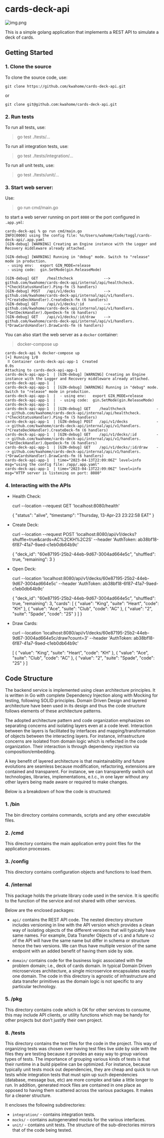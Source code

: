 # cards-deck-api

![img.png](img.png)

This is a simple golang application that implements a REST API to simulate a deck of cards.

## Getting Started

### 1. Clone the source

To clone the source code, use:

    git clone https://github.com/kwahome/cards-deck-api.git

or

    git clone git@github.com:kwahome/cards-deck-api.git

### 2. Run tests

To run all tests, use:

> go test ./tests/...

To run all integration tests, use:

> go test ./tests/integration/...

To run all unit tests, use:

> go test ./tests/unit/...

### 3. Start web server:

Use:

> go run cmd/main.go

to start a web server running on port `8080` or the port configured in `.app.yml`:

```text
cards-deck-api % go run cmd/main.go
INFO[0000] using the config file: %s/Users/wahome/Code/toggl/cards-deck-api/.app.yaml 
[GIN-debug] [WARNING] Creating an Engine instance with the Logger and Recovery middleware already attached.

[GIN-debug] [WARNING] Running in "debug" mode. Switch to "release" mode in production.
 - using env:   export GIN_MODE=release
 - using code:  gin.SetMode(gin.ReleaseMode)

[GIN-debug] GET    /healthcheck              --> github.com/kwahome/cards-deck-api/internal/api/healthcheck.(*CheckStatusHandler).Ping-fm (5 handlers)
[GIN-debug] POST   /api/v1/decks             --> github.com/kwahome/cards-deck-api/internal/api/v1/handlers.(*CreateDeckHandler).CreateDeck-fm (6 handlers)
[GIN-debug] GET    /api/v1/decks/:id         --> github.com/kwahome/cards-deck-api/internal/api/v1/handlers.(*GetDeckHandler).OpenDeck-fm (6 handlers)
[GIN-debug] GET    /api/v1/decks/:id/draw    --> github.com/kwahome/cards-deck-api/internal/api/v1/handlers.(*DrawCardsHandler).DrawCards-fm (6 handlers)

```

You can also start the web server as a `docker` container:

> docker-compose up

```text
cards-deck-api % docker-compose up
[+] Running 1/0
 ⠿ Container cards-deck-api-app-1  Created                                                                                                                                                                 0.0s
Attaching to cards-deck-api-app-1
cards-deck-api-app-1  | [GIN-debug] [WARNING] Creating an Engine instance with the Logger and Recovery middleware already attached.
cards-deck-api-app-1  | 
cards-deck-api-app-1  | [GIN-debug] [WARNING] Running in "debug" mode. Switch to "release" mode in production.
cards-deck-api-app-1  |  - using env:   export GIN_MODE=release
cards-deck-api-app-1  |  - using code:  gin.SetMode(gin.ReleaseMode)
cards-deck-api-app-1  | 
cards-deck-api-app-1  | [GIN-debug] GET    /healthcheck              --> github.com/kwahome/cards-deck-api/internal/api/healthcheck.(*CheckStatusHandler).Ping-fm (5 handlers)
cards-deck-api-app-1  | [GIN-debug] POST   /api/v1/decks             --> github.com/kwahome/cards-deck-api/internal/api/v1/handlers.(*CreateDeckHandler).CreateDeck-fm (6 handlers)
cards-deck-api-app-1  | [GIN-debug] GET    /api/v1/decks/:id         --> github.com/kwahome/cards-deck-api/internal/api/v1/handlers.(*GetDeckHandler).OpenDeck-fm (6 handlers)
cards-deck-api-app-1  | [GIN-debug] GET    /api/v1/decks/:id/draw    --> github.com/kwahome/cards-deck-api/internal/api/v1/handlers.(*DrawCardsHandler).DrawCards-fm (6 handlers)
cards-deck-api-app-1  | time="2023-04-13T22:09:06Z" level=info msg="using the config file: /app/.app.yaml"
cards-deck-api-app-1  | time="2023-04-13T22:09:06Z" level=info msg="HTTP server is listening on port: 8080"

```

### 4. Interacting with the APIs

- Health Check:


    curl --location --request GET 'localhost:8080/health'

    {
        "status": "alive",
        "timestamp": "Thursday, 13-Apr-23 23:22:58 EAT"
    }

- Create Deck:


    curl --location --request POST 'localhost:8080/api/v1/decks?shuffle=true&cards=AC%2CKH%2C2S' --header 'AuthToken: ab38bf18-6f87-41a7-9aed-c1eb0db64b9c'

    {
        "deck_id": "60e87195-25b2-44eb-9d67-3004ad664e5c",
        "shuffled": true,
        "remaining": 3
    }

- Open Deck:


    curl --location 'localhost:8080/api/v1/decks/60e87195-25b2-44eb-9d67-3004ad664e5c' --header 'AuthToken: ab38bf18-6f87-41a7-9aed-c1eb0db64b9c'

    {
        "deck_id": "60e87195-25b2-44eb-9d67-3004ad664e5c",
        "shuffled": true,
        "remaining": 3,
        "cards": [
            {
                "value": "King",
                "suite": "Heart",
                "code": "KH"
            },
            {
                "value": "Ace",
                "suite": "Club",
                "code": "AC"
            },
            {
                "value": "2",
                "suite": "Spade",
                "code": "2S"
            }
        ]
    }

- Draw Cards:


    curl --location 'localhost:8080/api/v1/decks/60e87195-25b2-44eb-9d67-3004ad664e5c/draw?count=3' --header 'AuthToken: ab38bf18-6f87-41a7-9aed-c1eb0db64b9c'

    [
        {
            "value": "King",
            "suite": "Heart",
            "code": "KH"
        },
        {
            "value": "Ace",
            "suite": "Club",
            "code": "AC"
        },
        {
            "value": "2",
            "suite": "Spade",
            "code": "2S"
        }
    ]


## Code Structure
The backend service is implemented using clean architecture principles. 
It is written in Go with complete Dependency Injection along with Mocking for testing, following SOLID principles. 
Domain Driven Design and layered architecture have been used in its design and thus the code structure follows 
elements of these architecture patterns.

The adopted architecture pattern and code organization emphasizes on separating concerns and isolating layers even
at a code level. Interaction between the layers is facilitated by interfaces and mapping/transformation of objects 
between the interacting layers. For instance, infrastructure concerns are isolated from domain logic which is 
reflected in the code organization. Their interaction is through dependency injection via composition/embedding.

A key benefit of layered architecture is that maintainability and future evolutions are seamless because modification,
refactoring, extensions are contained and transparent. For instance, we can transparently switch out technologies, 
libraries, implementations, e.t.c., in one layer without any other layers being made aware or required to make changes.

Below is a breakdown of how the code is structured:

### 1. /bin

The bin directory contains commands, scripts and any other executable files.

### 2. /cmd

This directory contains the main application entry point files for the application processes.

### 3. /config

This directory contains configuration objects and functions to load them.

### 4. /internal

This package holds the private library code used in the service. 
It is specific to the function of the service and not shared with other services.

Below are the enclosed packages:
- `api/` contains the REST API code. The nested directory structure includes versioning in line with the 
    API version which provides a clean way of isolating objects of the different versions that will typically 
    have same names. For example, Data Transfer Objects of `v1` and a future `v2` of the API will have the 
    same name but differ in schema or structure hence the two versions. We can thus have multiple version of 
    the same endpoint with an added benefit of having them side by side.

- `domain/` contains code for the business logic associated with the problem domain; i.e., deck of cards domain. 
    In typical Domain Driven microservices architecture, a single microservice encapsulates exactly one domain. 
    The code in this directory is agnostic of infrastructure and data transfer primitives as the domain logic is 
    not specific to any particular technology.

### 5. /pkg

This directory contains code which is OK for other services to consume, this may include API clients, 
or utility functions which may be handy for other projects but don’t justify their own project.

### 8. /tests

This directory contains the test files for the code in the project. This way of organizing tests was chosen over
having test files live side by side with the files they are testing because it provides an easy way to group 
various types of tests. The importance of grouping various kinds of tests is that their runtime in a build 
pipeline can be optimized. For instance, because typically unit tests mock out dependencies, they are cheap and 
quick to run tests while integration tests that must spin up such dependencies (database, message bus, etc) are 
more complex and take a little longer to run. In addition, generated mock files are contained in one place as 
opposed to having them scattered across the various packages. It makes for a cleaner structure.

It encloses the following subdirectories:

- `integration/` - contains integration tests.
- `mocks/` - contains autogenerated mocks for the various interfaces.
- `unit/` - contains unit tests. The structure of the sub-directories mirrors that of the code being tested.